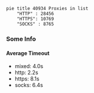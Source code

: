 
```mermaid
pie title 40934 Proxies in list
    "HTTP" : 28456
    "HTTPS": 10769
    "SOCKS" : 8765
```

### Some Info
#### Average Timeout

- mixed: 4.0s
- http: 2.2s
- https: 8.1s
- socks: 6.4s